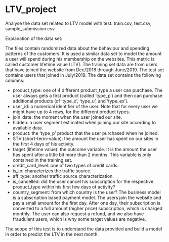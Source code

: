 # LTV_project
Analyse the data set related to LTV model  with test: train.csv, test.csv, sample_submission.csv

Explanation of the data set:

The files contain randomized data about the behaviour and spending patterns of the
customers. It is used a similar data set to model the amount a user will spend during his
membership on the websites. This metric is called customer lifetime value (LTV).
The training set data are from users that have joined the website from Dec/2018
through June/2019. The test set contains users that joined in July/2019.
The data set contains the following columns:
- product_type: one of 4 different product_type a user can purchase. The user
always gets a first product (called ‘type_p’) and then can purchase additional
products (of ‘type_x’, ‘type_u’, and ‘type_ex’).
- user_id: a numerical identifier of the user. Note that for every user we might
have up to 4 rows, for the different product types.
- join_date: the moment when the user joined our site.
- hidden: a user segment estimated when joining our site according to available
data.
- product: the ‘type_p’ product that the user purchased when he joined.
- STV (short-term-value): the amount the user has spent on our sites in the first 4
days of his activity.
- target (lifetime value): the outcome variable. It is the amount the user has spent
after a little bit more than 2 months. This variable is only contained in the training
set.
- credit_card_level: one of two types of credit cards.
- is_lp: characterizes the traffic source.
- aff_type: another traffic source characterization.
- is_cancelled: did the user cancel his subscription for the respective
product_type within his first few days of activity?
- country_segment: from which country is the user?
The business model is a subscription based payment model. The users join the website
and pay a small amount for the first day. After one day, their subscription is converted to
a full amount (higher price) subscription, which is charged monthly. The user can also
request a refund, and we also have fraudulent users, which is why some target values
are negative.

The scope of this test is to understand the data provided and build a model in order to 
predict the LTV in the next month.
